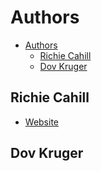 # Authors

- [Authors](#authors)
  - [Richie Cahill](#richie-cahill)
  - [Dov Kruger](#dov-kruger)

## Richie Cahill

- [Website](https://www.tmmworkshop.com/)

## Dov Kruger
